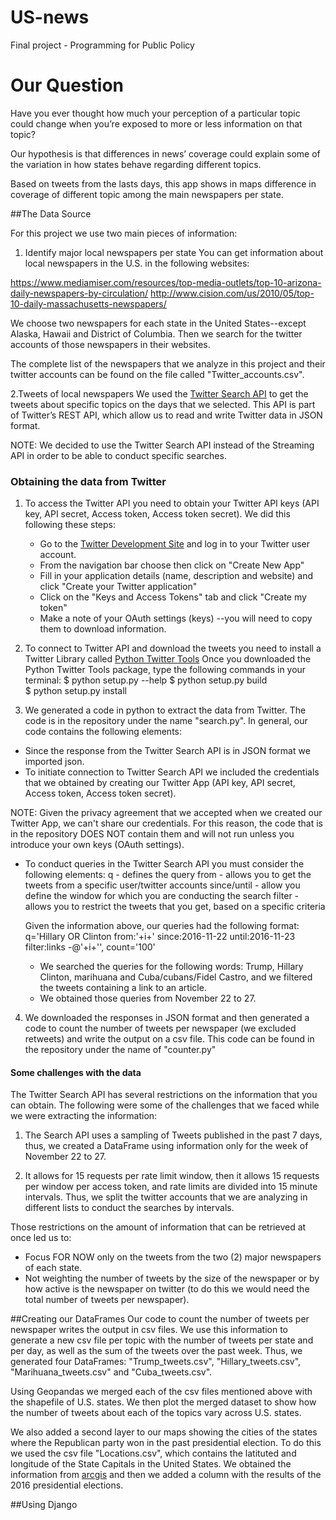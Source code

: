 # US-news
Final project - Programming for Public Policy

# Our Question

Have you ever thought how much your perception of a particular topic could change when you’re
exposed to more or less information on that topic?

Our hypothesis is that differences in news’ coverage could explain some of the variation in how states behave regarding different topics.

Based on tweets from the lasts days, this app shows in maps difference in coverage of different topic among the main newspapers per state.


##The Data Source

For this project we use two main pieces of information:

1. Identify major local newspapers per state
You can get information about local newspapers in the U.S. in the following websites:

https://www.mediamiser.com/resources/top-media-outlets/top-10-arizona-daily-newspapers-by-circulation/
http://www.cision.com/us/2010/05/top-10-daily-massachusetts-newspapers/

  We choose two newspapers for each state in the United States--except Alaska, Hawaii and District of Columbia.
  Then we search for the twitter accounts of those newspapers in their websites.

  The complete list of the newspapers that we analyze in this project and their twitter accounts can be found on the file called "Twitter_accounts.csv".

2.Tweets of local newspapers
We used the [Twitter Search API](https://dev.twitter.com/rest/public/search) to get the tweets about specific topics on the days that we selected. This API is part of Twitter’s REST API, which allow us to read and write Twitter data in JSON format.

NOTE: We decided to use the Twitter Search API instead of the Streaming API in order to be able to conduct specific searches.

### Obtaining the data from Twitter

1. To access the Twitter API you need to obtain your Twitter API keys (API key, API secret, Access token, Access token secret). We did this following these steps:
    * Go to the [Twitter Development Site](https://dev.twitter.com/) and log in to your Twitter user account.
    * From the navigation bar choose <Myapps> then click on "Create New App"
    * Fill in your application details (name, description and website) and click "Create your Twitter application"
    * Click on the "Keys and Access Tokens" tab and click "Create my token"
    * Make a note of your OAuth settings (keys) --you will need to copy them to download information.

2. To connect to Twitter API and download the tweets you need to install a Twitter Library called [Python Twitter Tools](https://pypi.python.org/pypi/twitter)
  Once you downloaded the Python Twitter Tools package, type the following commands in your terminal:
    $ python setup.py --help
    $ python setup.py build     
    $ python setup.py install

3. We generated a code in python to extract the data from Twitter. The code is in the repository under the name "search.py".
In general, our code contains the following elements:
  * Since the response from the Twitter Search API is in JSON format we imported json.
  * To initiate connection to Twitter Search API we included the credentials that we obtained by creating our Twitter App (API key, API secret, Access token, Access token secret).

  NOTE: Given the privacy agreement that we accepted when we created our Twitter App, we can't share our credentials. For this reason, the code that is in the repository DOES NOT contain them and will not run unless you introduce your own keys (OAuth settings).

  * To conduct queries in the Twitter Search API you must consider the following elements:
    q            -   defines the query
    from         -   allows you to get the tweets from a specific user/twitter accounts
    since/until  -   allow you define the window for which you are conducting the search
    filter       -   allows you to restrict the tweets that you get, based on a specific criteria

    Given the information above, our queries had the following format:
    q='Hillary OR Clinton from:'+i+' since:2016-11-22 until:2016-11-23 filter:links -@'+i+'', count='100'
    
      - We searched the queries for the following words: Trump, Hillary Clinton, marihuana and Cuba/cubans/Fidel Castro, 
      and we filtered the tweets containing a link to an article.
      - We obtained those queries from November 22 to 27.

4. We downloaded the responses in JSON format and then generated a code to count the number of tweets per newspaper (we excluded retweets) and write the output on a csv file. This code can be found in the repository under the name of "counter.py"


#### Some challenges with the data
The Twitter Search API has several restrictions on the information that you can obtain. The following were some of the challenges that we faced while we were extracting the information:

1. The Search API uses a sampling of Tweets published in the past 7 days, thus, we created a DataFrame using information only for the week of November 22 to 27.

2. It allows for 15 requests per rate limit window, then it allows 15 requests per window per access token, and rate limits are divided into 15 minute intervals. Thus, we split the twitter accounts that we are analyzing in different lists to conduct the searches by intervals.

Those restrictions on the amount of information that can be retrieved at once led us to:

  * Focus FOR NOW only on the tweets from the two (2) major newspapers of each state.
  * Not weighting the number of tweets by the size of the newspaper or by how active is the newspaper on twitter (to do this we would need the total number of tweets per newspaper).
  
##Creating our DataFrames
Our code to count the number of tweets per newspaper writes the output in csv files. We use this information to generate a new csv file per topic with the number of tweets per state and per day, as well as the sum of the tweets over the past week. Thus, we generated four DataFrames: "Trump_tweets.csv", "Hillary_tweets.csv", "Marihuana_tweets.csv" and "Cuba_tweets.csv".

Using Geopandas we merged each of the csv files mentioned above with the shapefile of U.S. states. We then plot the merged dataset to show how the number of tweets about each of the topics vary across U.S. states.

We also added a second layer to our maps showing the cities of the states where the Republican party won in the past presidential election. To do this we used the csv file "Locations.csv", which contains the latituted and longitude of the State Capitals in the United States. We obtained the information from [arcgis](http://www.arcgis.com/home/item.html?id=90977e1946e74416b6f7e304efed7bc7) and then we added a column with the results of the 2016 presidential elections.

##Using Django

